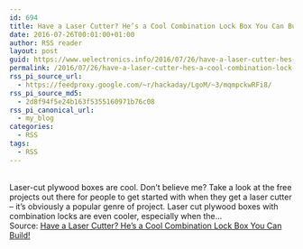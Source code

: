 ```yaml
---
id: 694
title: Have a Laser Cutter? He’s a Cool Combination Lock Box You Can Build!
date: 2016-07-26T00:01:00+01:00
author: RSS reader
layout: post
guid: https://www.uelectronics.info/2016/07/26/have-a-laser-cutter-hes-a-cool-combination-lock-box-you-can-build/
permalink: /2016/07/26/have-a-laser-cutter-hes-a-cool-combination-lock-box-you-can-build/
rss_pi_source_url:
  - https://feedproxy.google.com/~r/hackaday/LgoM/~3/mqmpckwRFi8/
rss_pi_source_md5:
  - 2d8f94f5e24b163f5355160971b76c08
rss_pi_canonical_url:
  - my_blog
categories:
  - RSS
tags:
  - RSS
---
```

&#013;  
Laser-cut plywood boxes are cool. Don’t believe me? Take a look at the free projects out there for people to get started with when they get a laser cutter – it’s obviously a popular genre of project. Laser cut plywood boxes with combination locks are even cooler, especially when the…&#013;  
Source: <a href="https://feedproxy.google.com/~r/hackaday/LgoM/~3/mqmpckwRFi8/" target="_blank">Have a Laser Cutter? He’s a Cool Combination Lock Box You Can Build!</a>